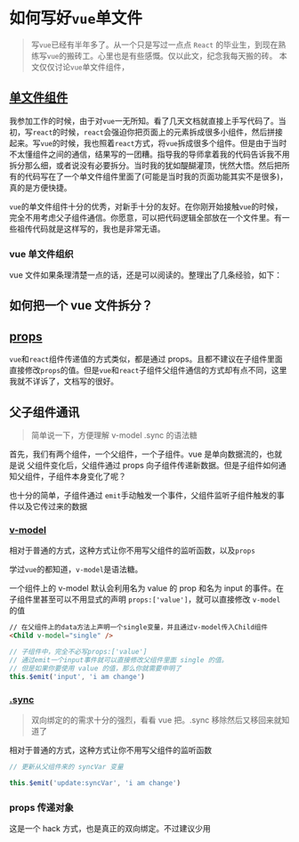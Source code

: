 # 如何写好`vue`单文件

> 写`vue`已经有半年多了。从一个只是写过一点点 `React` 的毕业生，到现在熟练写`vue`的搬砖工。心里也是有些感慨。仅以此文，纪念我每天搬的砖。 本文仅仅讨论`vue`单文件组件，

## [单文件组件](https://cn.vuejs.org/v2/guide/single-file-components.html)

我参加工作的时候，由于对`vue`一无所知。看了几天文档就直接上手写代码了。当初，写`react`的时候，`react`会强迫你把页面上的元素拆成很多小组件，然后拼接起来。写`vue`的时候，我也照着`react`方式，将`vue`拆成很多个组件。但是由于当时不太懂组件之间的通信，结果写的一团糟。指导我的导师拿着我的代码告诉我不用拆分那么细，或者说没有必要拆分。当时我的犹如醍醐灌顶，恍然大悟。然后把所有的代码写在了一个单文件组件里面了(可能是当时我的页面功能其实不是很多)，真的是方便快捷。

`vue`的单文件组件十分的优秀，对新手十分的友好。在你刚开始接触`vue`的时候，完全不用考虑父子组件通信。你愿意，可以把代码逻辑全部放在一个文件里。有一些祖传代码就是这样写的，我也是非常无语。

### vue 单文件组织

vue 文件如果条理清楚一点的话，还是可以阅读的。整理出了几条经验，如下：

## 如何把一个 vue 文件拆分？

## [props](https://cn.vuejs.org/v2/guide/components-props.html#Prop-%E7%9A%84%E5%A4%A7%E5%B0%8F%E5%86%99-camelCase-vs-kebab-case)

`vue`和`react`组件传递值的方式类似，都是通过 props。且都不建议在子组件里面直接修改`props`的值。但是`vue`和`react`子组件父组件通信的方式却有点不同，这里我就不详诉了，文档写的很好。

## 父子组件通讯

> 简单说一下，方便理解 v-model .sync 的语法糖

首先，我们有两个组件，一个父组件，一个子组件。vue 是单向数据流的，也就是说 父组件变化后，父组件通过 props 向子组件传递新数据。但是子组件如何通知父组件，子组件本身变化了呢？

也十分的简单，子组件通过 `emit`手动触发一个事件，父组件监听子组件触发的事件以及它传过来的数据

### [v-model](https://cn.vuejs.org/v2/guide/components.html#%E5%9C%A8%E7%BB%84%E4%BB%B6%E4%B8%8A%E4%BD%BF%E7%94%A8-v-model)

相对于普通的方式，这种方式让你不用写父组件的监听函数，以及`props`

学过`vue`的都知道，`v-model`是语法糖。

一个组件上的 v-model 默认会利用名为 value 的 prop 和名为 input 的事件。在子组件里甚至可以不用显式的声明 `props:['value']`，就可以直接修改 `v-model` 的值

```html
// 在父组件上的data方法上声明一个single变量，并且通过v-model传入Child组件
<Child v-model="single" />
```

```js
// 子组件中，完全不必写props:['value']
// 通过emit一个input事件就可以直接修改父组件里面 single 的值。
// 但是如果你要使用 value 的值，那么你就需要申明了
this.$emit('input', 'i am change')
```

### [.sync](https://cn.vuejs.org/v2/guide/components-custom-events.html#sync-%E4%BF%AE%E9%A5%B0%E7%AC%A6)

> 双向绑定的的需求十分的强烈，看看 vue 把。.sync 移除然后又移回来就知道了

相对于普通的方式，这种方式让你不用写父组件的监听函数

```js
// 更新从父组件来的 syncVar 变量

this.$emit('update:syncVar', 'i am change')
```

### props 传递对象

这是一个 hack 方式，也是真正的双向绑定。不过建议少用
